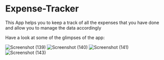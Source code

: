 # Expense-Tracker
This App helps you to keep a track of all the expenses that you have done and allow you to manage the data accordingly

Have a look at some of the glimpses of the app:

![Screenshot (139)](https://user-images.githubusercontent.com/79142126/183726999-ea8b29e8-7067-40f2-98dc-4e8cbf79eff9.png)
![Screenshot (140)](https://user-images.githubusercontent.com/79142126/183727004-ee1205c5-4709-435c-9bdd-13ec5358fbe5.png)
![Screenshot (141)](https://user-images.githubusercontent.com/79142126/183727008-83006adc-ea08-4863-9d35-1016b5a51415.png)
![Screenshot (143)](https://user-images.githubusercontent.com/79142126/183727016-33a4115f-fd94-49b0-9d21-39f1d650a06f.png)
